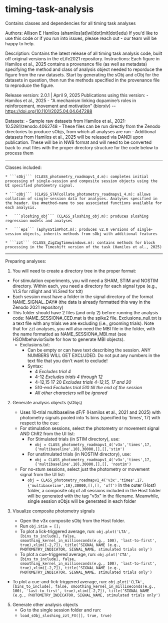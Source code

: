 # timing-task-analysis
Contains classes and dependencies for all timing task analyses

Authors: Allison E Hamilos (ahamilos[at]wi[dot]mit[dot]edu)
If you'd like to use this code or if you run into issues, please reach out - our team will be happy to help.

Description: Contains the latest release of all timing task analysis code, built off original versions in the eLife2021 repository.
Instructions: Each figure in Hamilos et al., 2025 contains a provenance file (as well as metadata) specifying the method and class of analysis object needed to reporduce the figure from the raw datasets. Start by generating the sObj and cObj for the datasets in question, then run the methods specified in the provenance file to reproduce the figure.

Release version: 2.0.1 | April 9, 2025
Publications using this version: 
    - Hamilos et al., 2025 - "A mechanism linking dopamine’s roles in reinforcement, movement and motivation" (biorxiv) -- https://doi.org/10.1101/2025.04.04.647288

Datasets:
    - Sample raw datasets from Hamilos et al., 2021: 10.5281/zenodo.4062748
        - These files can be run directly from the Zenodo directories to produce sObjs, from which all analyses are run
    - Additional datasets from Hamilos et al., 2025 will be released via DANDI upon publication. These will be in NWB format and will need to be converted back to .mat files with the proper directory structure for the code below to process them

---
Classes included:

    * ```sObj``` (CLASS_photometry_roadmapv1_4.m): completes initial processing of single-session and composite session objects using the UI specified photometry signal.

    * ```cObj``` (CLASS_STATcollate_photometry_roadmapv1_4.m): allows collation of single-session data for analyses. Analyses specified in the header. Use #method-name to see associated functions available for each analysis.
    
    *   ```sloshing_obj``` (CLASS_sloshing_obj.m): produces sloshing regression models and analyses
    
    *   ```eps``` (EphysStimPhot.m): produces v2.0 versions of single-session objects, inherits methods from sObj with additional features
    
    * ```zzt``` (CLASS_ZigZagTimewindows.m): contains methods for block processing in the Timeshift version of the task (Hamilos et al., 2025)

---
Preparing analyses:
1. You will need to create a directory tree in the proper format:
  - For stimulation experiments, you will need a SHAM, STIM and NOSTIM directory. Within each, you need a directory for each signal type (e.g., VLS for rdlight and VLSred for tdt)
  - Each session must have a folder in the signal directory of the format NAME_SIGNAL_DAY# (the data is already formatted this way in the Zenodo 2021 repository)
  - This folder should have 2 files (and only 2) before running the analysis code: NAME_SESSION#_CED.mat is the spike2 file. Exclusions_null.txt is a text file with any trials we are excluding (i.e., grooming trials). Note that for zzt analyses, you will also need the MBI file in the folder, with the name formatted as NAME_SESSION#_MBI.mat (see HSOMbehaviorSuite for how to generate MBI objects).
      - Exclusions.txt:
        -  Can be empty or can have text describing the session. ANY NUMBERS WILL GET EXCLUDED. Do not put any numbers in the text file that you don’t want to exclude!
        - Syntax:
          - 4       *Excludes trial 4*
          - 4-12       *Excludes trials 4 through 12*
          - 4-12,15 17	20     *Excludes trials 4-12,15, 17 and 20*
          - 510-end    *Excludes trial 510 till the end of the session*
          - *All other characters will be ignored*

2. Generate analysis objects (sObjs)
   - Uses 10-trial multibaseline dF/F (Hamilos et al., 2021 and 2025) with photometry signals pooled into 1s bins (specified by 'times', 17) with respect to the cue:
    - For stimulation sessions, select the photometry or movement signal AND ChR2 from the UI list:
      - For Stimulated trials (in STIM directory), use:
        -  ```obj = CLASS_photometry_roadmapv1_4('v3x','times',17,{'multibaseline',10},30000,[],[],'stim')```
      - For unstimulated trials (in NOSTIM directory), use:
          -  ```obj = CLASS_photometry_roadmapv1_4('v3x','times',17,{'multibaseline',10},30000,[],[], 'nostim')```
    -  For no-stum sessions, select just the photometry or movement signal from the UI list:
          -  ```obj = CLASS_photometry_roadmapv1_4('v3x','times',17,{'multibaseline',10},30000,[],[], 'off')```
    In the outer (Host) folder, a composite obj of all sessions included in the Host folder will be generated with the tag "v3x" in the filename. Meanwhile, single session sObjs will be generated in each folder

4. Visualize composite photometry signals
   - Open the v3x composite sObj from the Host folder.
   - Run ```obj.Stim = [];```
   - To plot a lick-triggered average, run:
       ```obj.plot('LTA', [bins_to_include], false, smoothing_kernel_in_milliseconds(e.g., 100), 'last-to-first', true),xlim([-2,7]), title(‘SIGNAL NAME (e.g., PHOTOMETRY_INDICATOR, SIGNAL_NAME, stimulated trials only')```
    - To plot a cue-triggered average, run:
       ```obj.plot('CTA', [bins_to_include], false, smoothing_kernel_in_milliseconds(e.g., 100), 'last-to-first', true),xlim([-2,7]), title(‘SIGNAL NAME (e.g., PHOTOMETRY_INDICATOR, SIGNAL_NAME, stimulated trials only')```
  - To plot a cue-and-lick-triggered average, run:
   ```obj.plot('CLTA', [bins_to_include], false, smoothing_kernel_in_milliseconds(e.g., 100), 'last-to-first', true),xlim([-2,7]), title(‘SIGNAL NAME (e.g., PHOTOMETRY_INDICATOR, SIGNAL_NAME, stimulated trials only')```

5. Generate other analysis objects
    - Go to the single session folder and run:
    - ```load_sObj_sloshing_zzt_FX([], true, true)```




